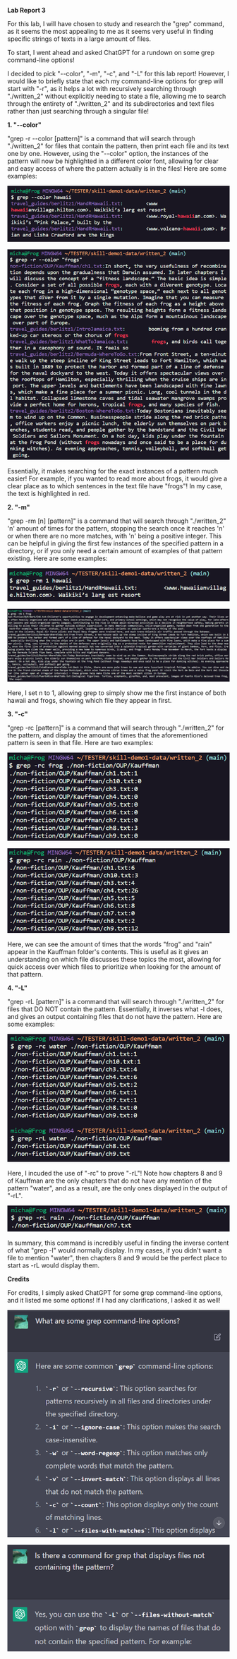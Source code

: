 **Lab Report 3**

For this lab, I will have chosen to study and research the "grep" command, as it seems the most appealing to me as it seems very useful in finding specific strings of texts in a large amount of files. 

To start, I went ahead and asked ChatGPT for a rundown on some grep command-line options!


I decided to pick "--color", "-m", "-c", and "-L" for this lab report! However, I would like to briefly state that each my command-line options for grep will start with "-r", as it helps a lot with recursively searching through "./written_2" without explicitly needing to state a file, allowing me to search through the entirety of "./written_2" and its subdirectories and text files rather than just searching through a singular file! 

**1. "--color"**

"grep -r --color [pattern]" is a command that will search through "./written_2" for files that contain the pattern, then print each file and its text one by one. However, using the "--color" option, the instances of the pattern will now be highlighted in a different color font, allowing for clear and easy access of where the pattern actually is in the files! Here are some examples:

![Image](grepex1.png)

![Image](grepex2.png)

Essentially, it makes searching for the exact instances of a pattern much easier! For example, if you wanted to read more about frogs, it would give a clear place as to which sentences in the text file have "frogs"! In my case, the text is highlighted in red.

**2. "-m"**

"grep -rm [n] [pattern]" is a command that will search through "./written_2" 'n' amount of times for the pattern, stopping the search once it reaches 'n' or when there are no more matches, with 'n' being a positive integer. This can be helpful in giving the first few instances of the specified pattern in a directory, or if you only need a certain amount of examples of that pattern existing. Here are some examples:

![Image](grepex3.png)

![Image](grepex4.png)

Here, I set n to 1, allowing grep to simply show me the first instance of both hawaii and frogs, showing which file they appear in first.

**3. "-c"**

"grep -rc [pattern]" is a command that will search through "./written_2" for the pattern, and display the amount of times that the aforementioned pattern is seen in that file. Here are two examples:

![Image](grepex5.png)

![Image](grepex6.png)

Here, we can see the amount of times that the words "frog" and "rain" appear in the Kauffman folder's contents. This is useful as it gives an understanding on which file discusses these topics the most, allowing for quick access over which files to prioritize when looking for the amount of that pattern.

**4. "-L"**

"grep -rL [pattern]" is a command that will search through "./written_2" for files that DO NOT contain the pattern. Essentially, it inverses what -l does, and gives an output containing files that do not have the pattern. Here are some examples:

![Image](grepex7.png)

Here, I incuded the use of "-rc" to prove "-rL"! Note how chapters 8 and 9 of Kauffman are the only chapters that do not have any mention of the pattern "water", and as a result, are the only ones displayed in the output of "-rL".

![Image](grepex8.png)

In summary, this command is incredibly useful in finding the inverse content of what "grep -l" would normally display. In my cases, if you didn't want a file to mention "water", then chapters 8 and 9 would be the perfect place to start as -rL would display them.

**Credits**

For credits, I simply asked ChatGPT for some grep command-line options, and it listed me some options! If I had any clarifications, I asked it as well!

![Image](Chathelp1.png)

![Image](Chathelp2.png)

